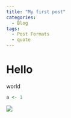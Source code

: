 ```yaml
---
title: "My first post"
categories:
  - Blog
tags:
  - Post Formats
  - quote
---
```



# Hello
world

```r
a <- 1

```
![](KakaoTalk_Photo_2024-07-01-18-01-42-1.jpeg)